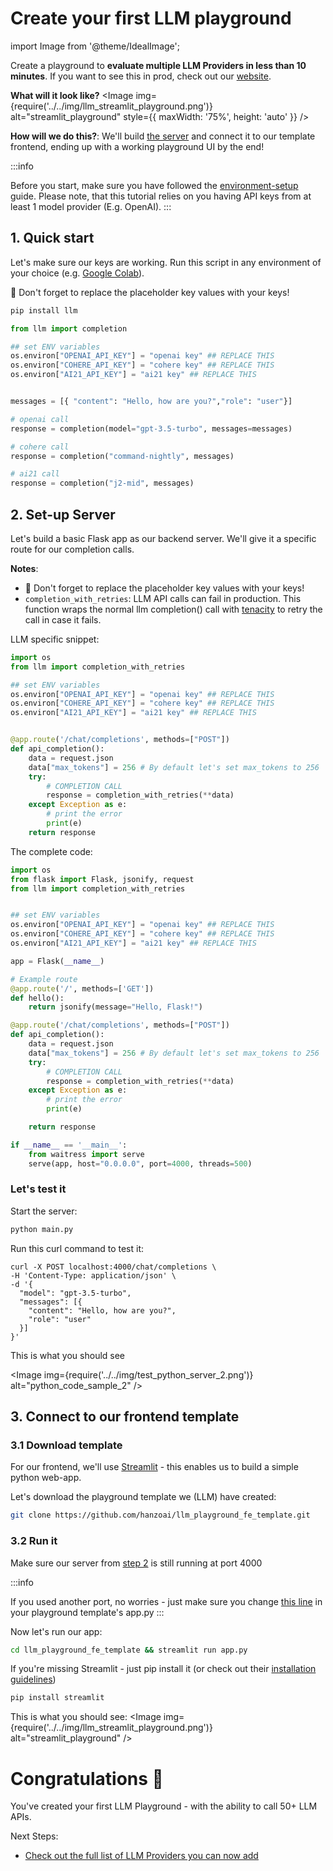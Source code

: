 # Create your first LLM playground
import Image from '@theme/IdealImage';

Create a playground to **evaluate multiple LLM Providers in less than 10 minutes**. If you want to see this in prod, check out our [website](https://llm.ai/).

**What will it look like?**
<Image
  img={require('../../img/llm_streamlit_playground.png')}
  alt="streamlit_playground"
  style={{ maxWidth: '75%', height: 'auto' }}
/>

**How will we do this?**: We'll build <u>the server</u> and connect it to our template frontend, ending up with a working playground UI by the end!

:::info

 Before you start, make sure you have followed the [environment-setup](./installation) guide. Please note, that this tutorial relies on you having API keys from at least 1 model provider (E.g. OpenAI). 
:::

## 1. Quick start 

Let's make sure our keys are working. Run this script in any environment of your choice (e.g. [Google Colab](https://colab.research.google.com/#create=true)).

🚨 Don't forget to replace the placeholder key values with your keys!

```python 
pip install llm
```

```python
from llm import completion

## set ENV variables
os.environ["OPENAI_API_KEY"] = "openai key" ## REPLACE THIS
os.environ["COHERE_API_KEY"] = "cohere key" ## REPLACE THIS
os.environ["AI21_API_KEY"] = "ai21 key" ## REPLACE THIS


messages = [{ "content": "Hello, how are you?","role": "user"}]

# openai call
response = completion(model="gpt-3.5-turbo", messages=messages)

# cohere call
response = completion("command-nightly", messages)

# ai21 call
response = completion("j2-mid", messages)
```

## 2. Set-up Server

Let's build a basic Flask app as our backend server. We'll give it a specific route for our completion calls.  

**Notes**:
* 🚨 Don't forget to replace the placeholder key values with your keys!
* `completion_with_retries`: LLM API calls can fail in production. This function wraps the normal llm completion() call with [tenacity](https://tenacity.readthedocs.io/en/latest/) to retry the call in case it fails. 

LLM specific snippet:

```python 
import os
from llm import completion_with_retries 

## set ENV variables
os.environ["OPENAI_API_KEY"] = "openai key" ## REPLACE THIS
os.environ["COHERE_API_KEY"] = "cohere key" ## REPLACE THIS
os.environ["AI21_API_KEY"] = "ai21 key" ## REPLACE THIS


@app.route('/chat/completions', methods=["POST"])
def api_completion():
    data = request.json
    data["max_tokens"] = 256 # By default let's set max_tokens to 256
    try:
        # COMPLETION CALL
        response = completion_with_retries(**data)
    except Exception as e:
        # print the error
        print(e)
    return response
```

The complete code:

```python 
import os
from flask import Flask, jsonify, request
from llm import completion_with_retries 


## set ENV variables
os.environ["OPENAI_API_KEY"] = "openai key" ## REPLACE THIS
os.environ["COHERE_API_KEY"] = "cohere key" ## REPLACE THIS
os.environ["AI21_API_KEY"] = "ai21 key" ## REPLACE THIS

app = Flask(__name__)

# Example route
@app.route('/', methods=['GET'])
def hello():
    return jsonify(message="Hello, Flask!")

@app.route('/chat/completions', methods=["POST"])
def api_completion():
    data = request.json
    data["max_tokens"] = 256 # By default let's set max_tokens to 256
    try:
        # COMPLETION CALL
        response = completion_with_retries(**data)
    except Exception as e:
        # print the error
        print(e)

    return response

if __name__ == '__main__':
    from waitress import serve
    serve(app, host="0.0.0.0", port=4000, threads=500)
```

### Let's test it
Start the server:
```python 
python main.py
```

Run this curl command to test it:
```curl
curl -X POST localhost:4000/chat/completions \
-H 'Content-Type: application/json' \
-d '{
  "model": "gpt-3.5-turbo",
  "messages": [{
    "content": "Hello, how are you?",
    "role": "user"
  }]
}'
```

This is what you should see

<Image img={require('../../img/test_python_server_2.png')} alt="python_code_sample_2" />

## 3. Connect to our frontend template

### 3.1 Download template

For our frontend, we'll use [Streamlit](https://streamlit.io/) - this enables us to build a simple python web-app.

Let's download the playground template we (LLM) have created: 

```zsh
git clone https://github.com/hanzoai/llm_playground_fe_template.git
```

### 3.2 Run it

Make sure our server from [step 2](#2-set-up-server) is still running at port 4000

:::info

 If you used another port, no worries - just make sure you change [this line](https://github.com/hanzoai/llm_playground_fe_template/blob/411bea2b6a2e0b079eb0efd834886ad783b557ef/app.py#L7) in your playground template's app.py
:::

Now let's run our app: 

```zsh
cd llm_playground_fe_template && streamlit run app.py
```

If you're missing Streamlit - just pip install it (or check out their [installation guidelines](https://docs.streamlit.io/library/get-started/installation#install-streamlit-on-macoslinux))

```zsh
pip install streamlit
```

This is what you should see: 
<Image img={require('../../img/llm_streamlit_playground.png')} alt="streamlit_playground" />


# Congratulations 🚀 

You've created your first LLM Playground - with the ability to call 50+ LLM APIs. 

Next Steps: 
* [Check out the full list of LLM Providers you can now add](https://docs.llm.ai/docs/providers)